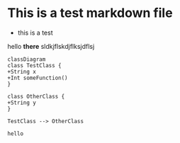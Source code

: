 # This is a test markdown file

- this is a test

hello **there** sldkjflskdjflksjdflsj

```mermaid
classDiagram
class TestClass {
+String x
+Int someFunction()
}

class OtherClass {
+String y
}

TestClass --> OtherClass
```

```
hello
```
